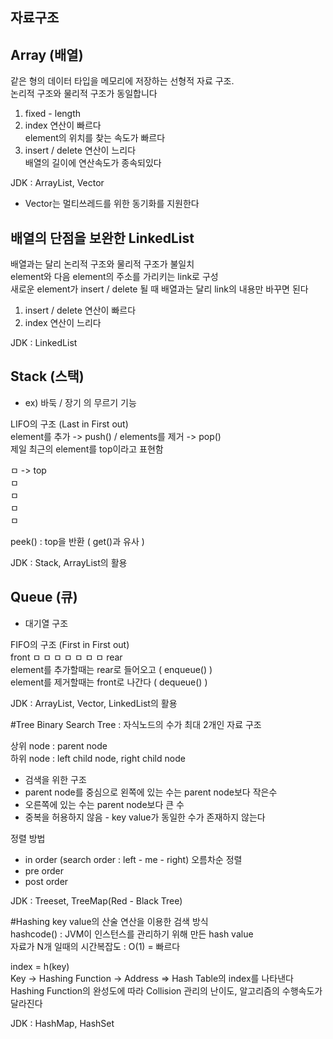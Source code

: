 ## 자료구조

## Array (배열)
같은 형의 데이터 타입을 메모리에 저장하는 선형적 자료 구조.  
논리적 구조와 물리적 구조가 동일합니다  
1. fixed - length
2. index 연산이 빠르다  
 element의 위치를 찾는 속도가 빠르다  
3. insert / delete 연산이 느리다  
 배열의 길이에 연산속도가 종속되있다  


JDK : ArrayList, Vector  
 * Vector는 멀티쓰레드를 위한 동기화를 지원한다
 
## 배열의 단점을 보완한 LinkedList  
배열과는 달리 논리적 구조와 물리적 구조가 불일치  
element와 다음 element의 주소를 가리키는 link로 구성  
새로운 element가 insert / delete 될 때 배열과는 달리 link의 내용만 바꾸면 된다  
1. insert / delete 연산이 빠르다
2. index 연산이 느리다 


JDK : LinkedList

## Stack (스택)
- ex) 바둑 / 장기 의 무르기 기능

LIFO의 구조 (Last in First out)  
element를 추가 -> push() / elements를 제거 -> pop()  
제일 최근의 element를 top이라고 표현함  

ㅁ -> top  
ㅁ  
ㅁ  
ㅁ  
ㅁ

peek() : top을 반환 ( get()과 유사 )

JDK : Stack, ArrayList의 활용

## Queue (큐)
- 대기열 구조


FIFO의 구조 (First in First out)  
front ㅁ ㅁ ㅁ ㅁ ㅁ ㅁ ㅁ rear  
element를 추가할때는 rear로 들어오고 ( enqueue() )  
element를 제거할때는 front로 나간다 ( dequeue() )  

JDK : ArrayList, Vector, LinkedList의 활용

#Tree 
Binary Search Tree : 자식노드의 수가 최대 2개인 자료 구조  

상위 node : parent node  
하위 node : left child node, right child node 

 * 검색을 위한 구조 
 * parent node를 중심으로 왼쪽에 있는 수는 parent node보다 작은수
 * 오른쪽에 있는 수는 parent node보다 큰 수
 * 중복을 허용하지 않음 - key value가 동일한 수가 존재하지 않는다  
 
 정렬 방법
 * in order (search order : left - me - right) 오름차순 정렬
 * pre order
 * post order
 
 JDK : Treeset, TreeMap(Red - Black Tree)
 
#Hashing
key value의 산술 연산을 이용한 검색 방식  
hashcode() : JVM이 인스턴스를 관리하기 위해 만든 hash value  
자료가 N개 일때의 시간복잡도 : O(1) = 빠르다

index = h(key)  
Key -> Hashing Function -> Address => Hash Table의 index를 나타낸다  
Hashing Function의 완성도에 따라 Collision 관리의 난이도, 알고리즘의 수행속도가 달라진다

 JDK : HashMap, HashSet
